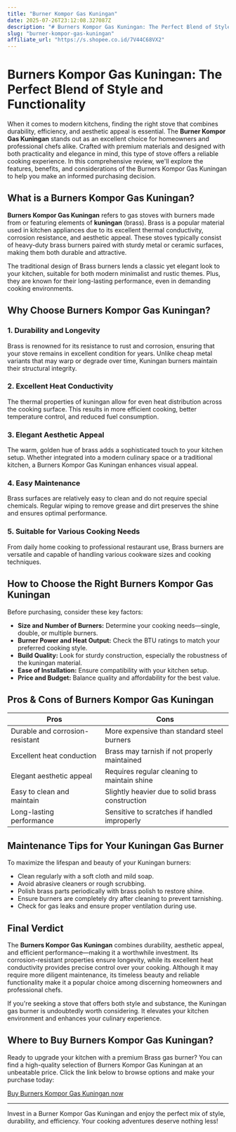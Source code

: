 ```yaml
---
title: "Burner Kompor Gas Kuningan"
date: 2025-07-26T23:12:08.327087Z
description: "# Burners Kompor Gas Kuningan: The Perfect Blend of Style and Functionality..."
slug: "burner-kompor-gas-kuningan"
affiliate_url: "https://s.shopee.co.id/7V44C68VX2"
---
```

# Burners Kompor Gas Kuningan: The Perfect Blend of Style and Functionality

When it comes to modern kitchens, finding the right stove that combines durability, efficiency, and aesthetic appeal is essential. The **Burner Kompor Gas Kuningan** stands out as an excellent choice for homeowners and professional chefs alike. Crafted with premium materials and designed with both practicality and elegance in mind, this type of stove offers a reliable cooking experience. In this comprehensive review, we'll explore the features, benefits, and considerations of the Burners Kompor Gas Kuningan to help you make an informed purchasing decision.

## What is a Burners Kompor Gas Kuningan?

**Burners Kompor Gas Kuningan** refers to gas stoves with burners made from or featuring elements of **kuningan** (brass). Brass is a popular material used in kitchen appliances due to its excellent thermal conductivity, corrosion resistance, and aesthetic appeal. These stoves typically consist of heavy-duty brass burners paired with sturdy metal or ceramic surfaces, making them both durable and attractive.

The traditional design of Brass burners lends a classic yet elegant look to your kitchen, suitable for both modern minimalist and rustic themes. Plus, they are known for their long-lasting performance, even in demanding cooking environments.

## Why Choose Burners Kompor Gas Kuningan?

### 1. Durability and Longevity

Brass is renowned for its resistance to rust and corrosion, ensuring that your stove remains in excellent condition for years. Unlike cheap metal variants that may warp or degrade over time, Kuningan burners maintain their structural integrity.

### 2. Excellent Heat Conductivity

The thermal properties of kuningan allow for even heat distribution across the cooking surface. This results in more efficient cooking, better temperature control, and reduced fuel consumption.

### 3. Elegant Aesthetic Appeal

The warm, golden hue of brass adds a sophisticated touch to your kitchen setup. Whether integrated into a modern culinary space or a traditional kitchen, a Burners Kompor Gas Kuningan enhances visual appeal.

### 4. Easy Maintenance

Brass surfaces are relatively easy to clean and do not require special chemicals. Regular wiping to remove grease and dirt preserves the shine and ensures optimal performance.

### 5. Suitable for Various Cooking Needs

From daily home cooking to professional restaurant use, Brass burners are versatile and capable of handling various cookware sizes and cooking techniques.

## How to Choose the Right Burners Kompor Gas Kuningan

Before purchasing, consider these key factors:

- **Size and Number of Burners:** Determine your cooking needs—single, double, or multiple burners.
- **Burner Power and Heat Output:** Check the BTU ratings to match your preferred cooking style.
- **Build Quality:** Look for sturdy construction, especially the robustness of the kuningan material.
- **Ease of Installation:** Ensure compatibility with your kitchen setup.
- **Price and Budget:** Balance quality and affordability for the best value.

## Pros & Cons of Burners Kompor Gas Kuningan

| **Pros**                                         | **Cons**                                        |
|-------------------------------------------------|------------------------------------------------|
| Durable and corrosion-resistant               | More expensive than standard steel burners  |
| Excellent heat conduction                      | Brass may tarnish if not properly maintained |
| Elegant aesthetic appeal                        | Requires regular cleaning to maintain shine |
| Easy to clean and maintain                     | Slightly heavier due to solid brass construction |
| Long-lasting performance                      | Sensitive to scratches if handled improperly |

## Maintenance Tips for Your Kuningan Gas Burner

To maximize the lifespan and beauty of your Kuningan burners:

- Clean regularly with a soft cloth and mild soap.
- Avoid abrasive cleaners or rough scrubbing.
- Polish brass parts periodically with brass polish to restore shine.
- Ensure burners are completely dry after cleaning to prevent tarnishing.
- Check for gas leaks and ensure proper ventilation during use.

## Final Verdict

The **Burners Kompor Gas Kuningan** combines durability, aesthetic appeal, and efficient performance—making it a worthwhile investment. Its corrosion-resistant properties ensure longevity, while its excellent heat conductivity provides precise control over your cooking. Although it may require more diligent maintenance, its timeless beauty and reliable functionality make it a popular choice among discerning homeowners and professional chefs.

If you're seeking a stove that offers both style and substance, the Kuningan gas burner is undoubtedly worth considering. It elevates your kitchen environment and enhances your culinary experience.

## Where to Buy Burners Kompor Gas Kuningan?

Ready to upgrade your kitchen with a premium Brass gas burner? You can find a high-quality selection of Burners Kompor Gas Kuningan at an unbeatable price. Click the link below to browse options and make your purchase today:

[Buy Burners Kompor Gas Kuningan now](https://s.shopee.co.id/7V44C68VX2)

---

Invest in a Burner Kompor Gas Kuningan and enjoy the perfect mix of style, durability, and efficiency. Your cooking adventures deserve nothing less!